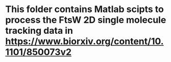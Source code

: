 # This folder contains Matlab scipts to process the FtsW 2D single molecule tracking data in https://www.biorxiv.org/content/10.1101/850073v2
